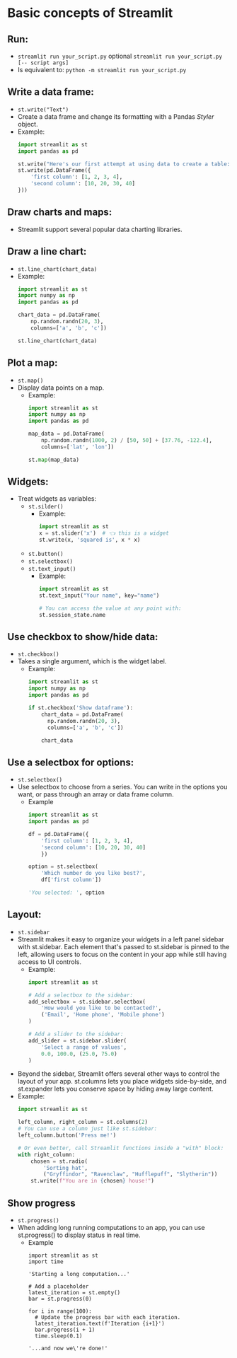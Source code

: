 # Basic concepts of Streamlit

## Run:
  - `streamlit run your_script.py` optional `streamlit run your_script.py [-- script args]`
  - Is equivalent to: `python -m streamlit run your_script.py`

## Write a data frame:
  - `st.write("Text")`
  - Create a data frame and change its formatting with a Pandas _Styler_ object. 
  - Example:
    ``` Python
    import streamlit as st
    import pandas as pd

    st.write("Here's our first attempt at using data to create a table:")
    st.write(pd.DataFrame({
        'first column': [1, 2, 3, 4],
        'second column': [10, 20, 30, 40]
    }))
    ```

## Draw charts and maps:
  - Streamlit support several popular data charting libraries.

## Draw a line chart:
  - `st.line_chart(chart_data)` 
  - Example:
    ``` Python
    import streamlit as st
    import numpy as np
    import pandas as pd

    chart_data = pd.DataFrame(
        np.random.randn(20, 3),
        columns=['a', 'b', 'c'])

    st.line_chart(chart_data)
    ```

## Plot a map:
  - `st.map()`
  - Display data points on a map.
    - Example:
      ``` Python
      import streamlit as st
      import numpy as np
      import pandas as pd

      map_data = pd.DataFrame(
          np.random.randn(1000, 2) / [50, 50] + [37.76, -122.4],
          columns=['lat', 'lon'])

      st.map(map_data)
      ```

## Widgets:
  - Treat widgets as variables:
    - `st.silder()`
      - Example:
        ``` Python
        import streamlit as st
        x = st.slider('x')  # 👈 this is a widget
        st.write(x, 'squared is', x * x)
        ```
    - `st.button()`
    - `st.selectbox()`
    - `st.text_input()`
      - Example:
        ``` Python
        import streamlit as st
        st.text_input("Your name", key="name")

        # You can access the value at any point with:
        st.session_state.name
        ```

## Use checkbox to show/hide data:
  - `st.checkbox()`
  - Takes a single argument, which is the widget label.
    - Example:
      ``` Python
      import streamlit as st
      import numpy as np
      import pandas as pd

      if st.checkbox('Show dataframe'):
          chart_data = pd.DataFrame(
            np.random.randn(20, 3),
            columns=['a', 'b', 'c'])

          chart_data
      ```

## Use a selectbox for options:
  - `st.selectbox()`
  - Use selectbox to choose from a series. You can write in the options you want, or pass through an array or data frame column.
    - Example
      ``` Python
      import streamlit as st
      import pandas as pd

      df = pd.DataFrame({
          'first column': [1, 2, 3, 4],
          'second column': [10, 20, 30, 40]
          })

      option = st.selectbox(
          'Which number do you like best?',
          df['first column'])

      'You selected: ', option
      ```

## Layout:
  - `st.sidebar`
  - Streamlit makes it easy to organize your widgets in a left panel sidebar with st.sidebar. Each element that's passed to st.sidebar is pinned to the left, allowing users to focus on the content in your app while still having access to UI controls.
    - Example:
      ``` Python
      import streamlit as st

      # Add a selectbox to the sidebar:
      add_selectbox = st.sidebar.selectbox(
          'How would you like to be contacted?',
          ('Email', 'Home phone', 'Mobile phone')
      )

      # Add a slider to the sidebar:
      add_slider = st.sidebar.slider(
          'Select a range of values',
          0.0, 100.0, (25.0, 75.0)
      )
      ```
  - Beyond the sidebar, Streamlit offers several other ways to control the layout of your app. st.columns lets you place widgets side-by-side, and st.expander lets you conserve space by hiding away large content.
  - Example:
    ``` Python
    import streamlit as st

    left_column, right_column = st.columns(2)
    # You can use a column just like st.sidebar:
    left_column.button('Press me!')

    # Or even better, call Streamlit functions inside a "with" block:
    with right_column:
        chosen = st.radio(
            'Sorting hat',
            ("Gryffindor", "Ravenclaw", "Hufflepuff", "Slytherin"))
        st.write(f"You are in {chosen} house!")
    ```

## Show progress
- `st.progress()`
- When adding long running computations to an app, you can use st.progress() to display status in real time.
  - Example
    ```
    import streamlit as st
    import time

    'Starting a long computation...'

    # Add a placeholder
    latest_iteration = st.empty()
    bar = st.progress(0)

    for i in range(100):
      # Update the progress bar with each iteration.
      latest_iteration.text(f'Iteration {i+1}')
      bar.progress(i + 1)
      time.sleep(0.1)

    '...and now we\'re done!'
    ```